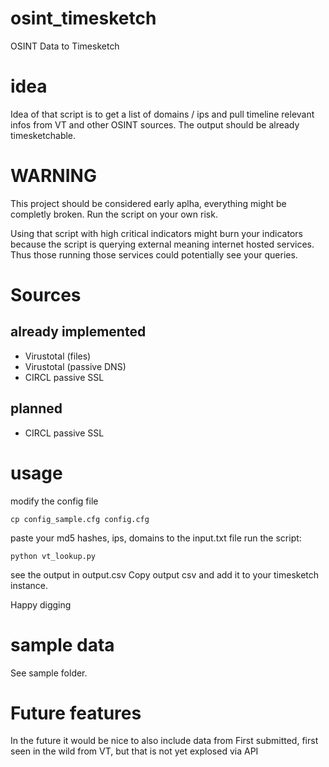 # osint_timesketch
OSINT Data to Timesketch

# idea

Idea of that script is to get a list of domains / ips and pull timeline relevant infos from VT and other OSINT sources.
The output should be already timesketchable.

# WARNING

This project should be considered early aplha, everything might be completly
broken. Run the script on your own risk.

Using that script with high critical indicators might burn your indicators because the script is querying external
meaning internet hosted services. Thus those running those services could potentially see your queries.

# Sources

## already implemented
* Virustotal (files)
* Virustotal (passive DNS)
* CIRCL passive SSL

## planned

* CIRCL passive SSL

# usage
 
   modify the config file
```
cp config_sample.cfg config.cfg
```

   paste your md5 hashes, ips, domains to the input.txt file
   run the script:
  ```
  python vt_lookup.py
   ```
   
   see the output in output.csv
   Copy output csv and add it to your timesketch instance.
   
   Happy digging
   
# sample data

See sample folder.

# Future features

In the future it would be nice to also include data from First submitted, first seen in the wild from VT, but that is not yet explosed via API

